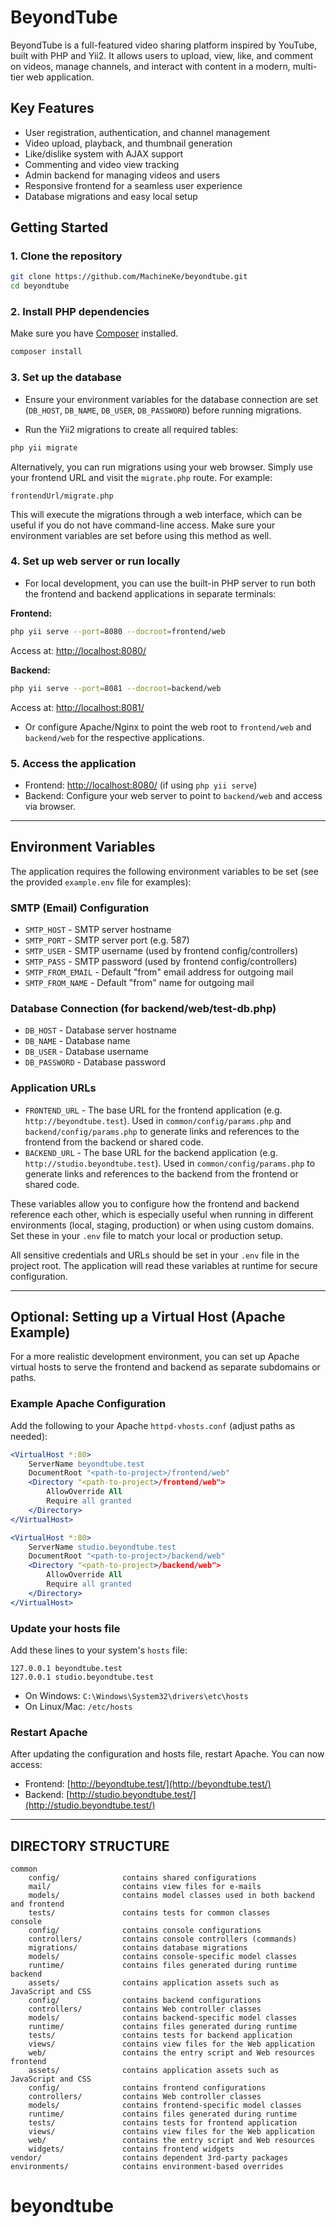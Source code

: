 # BeyondTube

BeyondTube is a full-featured video sharing platform inspired by YouTube, built with PHP and Yii2. It allows users to upload, view, like, and comment on videos, manage channels, and interact with content in a modern, multi-tier web application.

## Key Features

- User registration, authentication, and channel management
- Video upload, playback, and thumbnail generation
- Like/dislike system with AJAX support
- Commenting and video view tracking
- Admin backend for managing videos and users
- Responsive frontend for a seamless user experience
- Database migrations and easy local setup

## Getting Started

### 1. Clone the repository

```bash
git clone https://github.com/MachineKe/beyondtube.git
cd beyondtube
```

### 2. Install PHP dependencies

Make sure you have [Composer](https://getcomposer.org/) installed.

```bash
composer install
```

### 3. Set up the database

- Ensure your environment variables for the database connection are set (`DB_HOST`, `DB_NAME`, `DB_USER`, `DB_PASSWORD`) before running migrations.

- Run the Yii2 migrations to create all required tables:

```bash
php yii migrate
```

Alternatively, you can run migrations using your web browser. Simply use your frontend URL and visit the `migrate.php` route. For example:

```
frontendUrl/migrate.php
```

This will execute the migrations through a web interface, which can be useful if you do not have command-line access. Make sure your environment variables are set before using this method as well.

### 4. Set up web server or run locally

- For local development, you can use the built-in PHP server to run both the frontend and backend applications in separate terminals:

**Frontend:**
```bash
php yii serve --port=8080 --docroot=frontend/web
```
Access at: [http://localhost:8080/](http://localhost:8080/)

**Backend:**
```bash
php yii serve --port=8081 --docroot=backend/web
```
Access at: [http://localhost:8081/](http://localhost:8081/)

- Or configure Apache/Nginx to point the web root to `frontend/web` and `backend/web` for the respective applications.

### 5. Access the application

- Frontend: [http://localhost:8080/](http://localhost:8080/) (if using `php yii serve`)
- Backend: Configure your web server to point to `backend/web` and access via browser.

---

## Environment Variables

The application requires the following environment variables to be set (see the provided `example.env` file for examples):

### SMTP (Email) Configuration

- `SMTP_HOST` - SMTP server hostname
- `SMTP_PORT` - SMTP server port (e.g. 587)
- `SMTP_USER` - SMTP username (used by frontend config/controllers)
- `SMTP_PASS` - SMTP password (used by frontend config/controllers)
- `SMTP_FROM_EMAIL` - Default "from" email address for outgoing mail
- `SMTP_FROM_NAME` - Default "from" name for outgoing mail

### Database Connection (for backend/web/test-db.php)

- `DB_HOST` - Database server hostname
- `DB_NAME` - Database name
- `DB_USER` - Database username
- `DB_PASSWORD` - Database password

### Application URLs

- `FRONTEND_URL` - The base URL for the frontend application (e.g. `http://beyondtube.test`). Used in `common/config/params.php` and `backend/config/params.php` to generate links and references to the frontend from the backend or shared code.
- `BACKEND_URL` - The base URL for the backend application (e.g. `http://studio.beyondtube.test`). Used in `common/config/params.php` to generate links and references to the backend from the frontend or shared code.

These variables allow you to configure how the frontend and backend reference each other, which is especially useful when running in different environments (local, staging, production) or when using custom domains. Set these in your `.env` file to match your local or production setup.

All sensitive credentials and URLs should be set in your `.env` file in the project root. The application will read these variables at runtime for secure configuration.

---

## Optional: Setting up a Virtual Host (Apache Example)

For a more realistic development environment, you can set up Apache virtual hosts to serve the frontend and backend as separate subdomains or paths.

### Example Apache Configuration

Add the following to your Apache `httpd-vhosts.conf` (adjust paths as needed):

```apache
<VirtualHost *:80>
    ServerName beyondtube.test
    DocumentRoot "<path-to-project>/frontend/web"
    <Directory "<path-to-project>/frontend/web">
        AllowOverride All
        Require all granted
    </Directory>
</VirtualHost>

<VirtualHost *:80>
    ServerName studio.beyondtube.test
    DocumentRoot "<path-to-project>/backend/web"
    <Directory "<path-to-project>/backend/web">
        AllowOverride All
        Require all granted
    </Directory>
</VirtualHost>
```

### Update your hosts file

Add these lines to your system's `hosts` file:

```
127.0.0.1 beyondtube.test
127.0.0.1 studio.beyondtube.test
```

- On Windows: `C:\Windows\System32\drivers\etc\hosts`
- On Linux/Mac: `/etc/hosts`

### Restart Apache

After updating the configuration and hosts file, restart Apache. You can now access:
- Frontend: [http://beyondtube.test/](http://beyondtube.test/)
- Backend: [http://studio.beyondtube.test/](http://studio.beyondtube.test/)

---

DIRECTORY STRUCTURE
-------------------

```
common
    config/              contains shared configurations
    mail/                contains view files for e-mails
    models/              contains model classes used in both backend and frontend
    tests/               contains tests for common classes    
console
    config/              contains console configurations
    controllers/         contains console controllers (commands)
    migrations/          contains database migrations
    models/              contains console-specific model classes
    runtime/             contains files generated during runtime
backend
    assets/              contains application assets such as JavaScript and CSS
    config/              contains backend configurations
    controllers/         contains Web controller classes
    models/              contains backend-specific model classes
    runtime/             contains files generated during runtime
    tests/               contains tests for backend application    
    views/               contains view files for the Web application
    web/                 contains the entry script and Web resources
frontend
    assets/              contains application assets such as JavaScript and CSS
    config/              contains frontend configurations
    controllers/         contains Web controller classes
    models/              contains frontend-specific model classes
    runtime/             contains files generated during runtime
    tests/               contains tests for frontend application
    views/               contains view files for the Web application
    web/                 contains the entry script and Web resources
    widgets/             contains frontend widgets
vendor/                  contains dependent 3rd-party packages
environments/            contains environment-based overrides
```
# beyondtube
